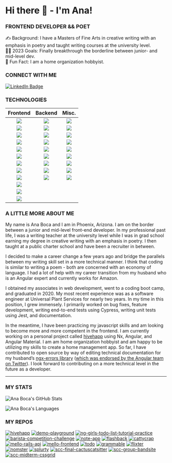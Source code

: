 # Hi there 👋 - I'm Ana!

### FRONTEND DEVELOPER && POET

✍️ Background: I have a Masters of Fine Arts in creative writing with an emphasis in poetry and taught writing courses at the university level.<br />
👩‍💻 2023 Goals: Finally breakthrough the borderline between junior- and mid-level dev.<br />
🤪 Fun Fact: I am a home organization hobbyist.<br />

### CONNECT WITH ME

[![LinkedIn Badge](https://img.shields.io/badge/LinkedIn-informational?style=for-the-badge&logo=linkedin&logoColor=white&color=0D76A8)](https://www.linkedin.com/in/anaboca/)

### TECHNOLOGIES

|                                   Frontend                                   |                                      Backend                                      |                                        Misc.                                        |
| :--------------------------------------------------------------------------: | :-------------------------------------------------------------------------------: | :---------------------------------------------------------------------------------: |
|      ![](https://img.shields.io/badge/Angular-red?style=for-the-badge)       |       ![](https://img.shields.io/badge/C%23-important?style=for-the-badge)        |        ![](https://img.shields.io/badge/Cypress-yellow?style=for-the-badge)         |
| ![](https://img.shields.io/badge/Angular%20Material-red?style=for-the-badge) |       ![](https://img.shields.io/badge/.NET-important?style=for-the-badge)        |          ![](https://img.shields.io/badge/Git-yellow?style=for-the-badge)           |
|     ![](https://img.shields.io/badge/Bootstrap-red?style=for-the-badge)      |       ![](https://img.shields.io/badge/Java-important?style=for-the-badge)        |    ![](https://img.shields.io/badge/Git%20Extensions-yellow?style=for-the-badge)    |
|        ![](https://img.shields.io/badge/CSS3-red?style=for-the-badge)        |       ![](https://img.shields.io/badge/MySQL-important?style=for-the-badge)       |         ![](https://img.shields.io/badge/GitHub-yellow?style=for-the-badge)         |
|       ![](https://img.shields.io/badge/HTML5-red?style=for-the-badge)        |        ![](https://img.shields.io/badge/PHP-important?style=for-the-badge)        |          ![](https://img.shields.io/badge/Jest-yellow?style=for-the-badge)          |
|     ![](https://img.shields.io/badge/JavaScript-red?style=for-the-badge)     |    ![](https://img.shields.io/badge/PostgreSQL-important?style=for-the-badge)     |           ![](https://img.shields.io/badge/Nx-yellow?style=for-the-badge)           |
|       ![](https://img.shields.io/badge/jQuery-red?style=for-the-badge)       |       ![](https://img.shields.io/badge/Ruby-important?style=for-the-badge)        |          ![](https://img.shields.io/badge/OOP-yellow?style=for-the-badge)           |
|       ![](https://img.shields.io/badge/React-red?style=for-the-badge)        | ![](https://img.shields.io/badge/Ruby%20on%20Rails-important?style=for-the-badge) |         ![](https://img.shields.io/badge/RSpec-yellow?style=for-the-badge)          |
|        ![](https://img.shields.io/badge/RxJS-red?style=for-the-badge)        |        ![](https://img.shields.io/badge/SQL-important?style=for-the-badge)        | ![](https://img.shields.io/badge/Visual%20Studio%20Code-yellow?style=for-the-badge) |
|      ![](https://img.shields.io/badge/Tailwind-red?style=for-the-badge)      |                                                                                   |                                                                                     |
|     ![](https://img.shields.io/badge/TypeScript-red?style=for-the-badge)     |                                                                                   |                                                                                     |
|      ![](https://img.shields.io/badge/Webpack-red?style=for-the-badge)       |                                                                                   |                                                                                     |

### A LITTLE MORE ABOUT ME

My name is Ana Boca and I am in Phoenix, Arizona. I am on the border between a junior and mid-level front-end developer. In my professional past life, I was a writing teacher at the university level while I was in grad school earning my degree in creative writing with an emphasis in poetry. I then taught at a public charter school and have been a recruiter in between.

I decided to make a career change a few years ago and bridge the parallels between my writing skill set in a more technical manner. I think that coding is similar to writing a poem - both are concerned with an economy of language. I had a lot of help with my career transition from my husband who is an Angular expert and currently works for Amazon.

I obtained my associates in web development, went to a coding boot camp, and graduated in 2020. My most recent experience was as a software engineer at Universal Plant Services for nearly two years. In my time in this position, I grew immensely. I primarily worked on bug fixes, feature development, writing end-to-end tests using Cypress, writing unit tests using Jest, and documentation.

In the meantime, I have been practicing my javascript skills and am looking to become more and more competent in the frontend. I am currently working on a personal project called [hivehapp](https://github.com/AnaBoca/hivehapp) using Nx, Angular, and Angular Material. I am am home organization hobbyist and am happy to be utilizing my skills to create a home management app. So far, I have contributed to open source by way of editing technical documentation for my husband’s [ngx-errors library](https://github.com/ngspot/ngx-errors) ([which was endorsed by the Angular team on Twitter](https://twitter.com/angular/status/1355259422545752076)). I look forward to contributing on a more technical level in the future as a developer.

---

### MY STATS

![Ana Boca's GitHub Stats](https://github-readme-stats.vercel.app/api?username=AnaBoca&show_icons=true&theme=chartreuse-dark&count_private=true&include_all_commits=true)

![Ana Boca's Languages](https://github-readme-stats.vercel.app/api/top-langs/?username=AnaBoca&layout=compact&theme=chartreuse-dark&hide=ruby,coffeescript)

### MY REPOS

[![hivehapp](https://github-readme-stats.vercel.app/api/pin/?username=AnaBoca&repo=hivehapp&theme=radical)](https://github.com/AnaBoca/hivehapp)
[![demo-playground](https://github-readme-stats.vercel.app/api/pin/?username=AnaBoca&repo=demo-playground&theme=radical)](https://github.com/AnaBoca/demo-playground)
[![ng-girls-todo-list-tutorial-practice](https://github-readme-stats.vercel.app/api/pin/?username=AnaBoca&repo=ng-girls-todo-list-tutorial-practice&theme=cobalt)](https://github.com/AnaBoca/ng-girls-todo-list-tutorial-practice)
[![barista-competition-challenge](https://github-readme-stats.vercel.app/api/pin/?username=AnaBoca&repo=barista-competition-challenge&theme=cobalt)](https://github.com/AnaBoca/barista-competition-challenge)
[![note-app](https://github-readme-stats.vercel.app/api/pin/?username=AnaBoca&repo=note-app&theme=synthwave)](https://github.com/AnaBoca/note-app)
[![flashback](https://github-readme-stats.vercel.app/api/pin/?username=AnaBoca&repo=flashback&theme=synthwave)](https://github.com/AnaBoca/flashback)
[![cattycrap](https://github-readme-stats.vercel.app/api/pin/?username=AnaBoca&repo=cattycrap&theme=synthwave)](https://github.com/AnaBoca/cattycrap)
[![mello-rails-api](https://github-readme-stats.vercel.app/api/pin/?username=AnaBoca&repo=mello-rails-api&theme=synthwave)](https://github.com/AnaBoca/mello-rails-api)
[![mello-frontend](https://github-readme-stats.vercel.app/api/pin/?username=AnaBoca&repo=mello-frontend&theme=synthwave)](https://github.com/AnaBoca/mello-frontend)
[![todo](https://github-readme-stats.vercel.app/api/pin/?username=AnaBoca&repo=todo&theme=synthwave)](https://github.com/AnaBoca/todo)
[![grammable](https://github-readme-stats.vercel.app/api/pin/?username=AnaBoca&repo=grammable&theme=synthwave)](https://github.com/AnaBoca/grammable)
[![flixter](https://github-readme-stats.vercel.app/api/pin/?username=AnaBoca&repo=flixter&theme=synthwave)](https://github.com/AnaBoca/flixter)
[![nomster](https://github-readme-stats.vercel.app/api/pin/?username=AnaBoca&repo=nomster&theme=synthwave)](https://github.com/AnaBoca/nomster)
[![splurty](https://github-readme-stats.vercel.app/api/pin/?username=AnaBoca&repo=splurty&theme=synthwave)](https://github.com/AnaBoca/splurty)
[![scc-final-cactuscatsitter](https://github-readme-stats.vercel.app/api/pin/?username=AnaBoca&repo=scc-final-cactuscatsitter&theme=outrun)](https://github.com/AnaBoca/scc-final-cactuscatsitter)
[![scc-group-bandsite](https://github-readme-stats.vercel.app/api/pin/?username=AnaBoca&repo=scc-group-bandsite&theme=outrun)](https://github.com/AnaBoca/scc-group-bandsite)
[![scc-midterm-cssgrid](https://github-readme-stats.vercel.app/api/pin/?username=AnaBoca&repo=scc-midterm-cssgrid&theme=outrun)](https://github.com/AnaBoca/scc-midterm-cssgrid)

[linkedin]: https://www.linkedin.com/in/anaboca/
